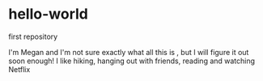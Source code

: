 # hello-world
first repository

I'm Megan and I'm not sure exactly what all this is , but I will figure it out soon enough!
I like hiking, hanging out with friends, reading and watching Netflix
